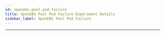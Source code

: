 ```yaml
---
id: openebs-pool-pod-failure
title: OpenEBS Pool Pod Failure Experiment Details
sidebar_label: OpenEBS Pool Pod Failure
---
```

------
